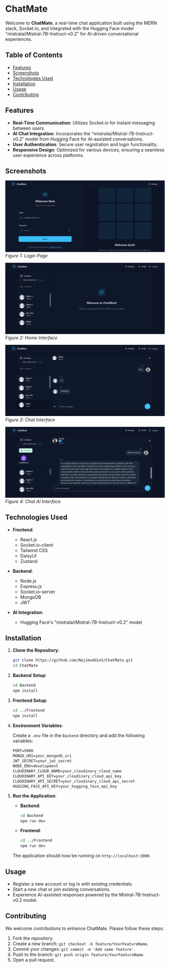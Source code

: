 # ChatMate

Welcome to **ChatMate**, a real-time chat application built using the MERN stack, Socket.io, and integrated with the Hugging Face model "mistralai/Mistral-7B-Instruct-v0.2" for AI-driven conversational experiences.

## Table of Contents

- [Features](#features)
- [Screenshots](#screenshots)
- [Technologies Used](#technologies-used)
- [Installation](#installation)
- [Usage](#usage)
- [Contributing](#contributing)


## Features

- **Real-Time Communication**: Utilizes Socket.io for instant messaging between users.
- **AI Chat Integration**: Incorporates the "mistralai/Mistral-7B-Instruct-v0.2" model from Hugging Face for AI-assisted conversations.
- **User Authentication**: Secure user registration and login functionality.
- **Responsive Design**: Optimized for various devices, ensuring a seamless user experience across platforms.

## Screenshots

![ChatMate Screenshot 1](https://github.com/NajimuddinS/ChatMate/blob/main/screenshots/screenshot1.png?raw=true)
*Figure 1: Login Page*

![ChatMate Screenshot 2](https://github.com/NajimuddinS/ChatMate/blob/main/screenshots/screenshot2.png?raw=true)
*Figure 2: Home Interface*

![ChatMate Screenshot 3](https://github.com/NajimuddinS/ChatMate/blob/main/Screenshots/ChatUI.png?raw=true)
*Figure 3: Chat Interface*

![ChatMate Screenshot 4](https://github.com/NajimuddinS/ChatMate/blob/main/Screenshots/ChatAI.png?raw=true)
*Figure 4: Chat AI Interface*



## Technologies Used

- **Frontend**:
  - React.js
  - Socket.io-client
  - Tailwind CSS
  - DaisyUI
  - Zustand

- **Backend**:
  - Node.js
  - Express.js
  - Socket.io-server
  - MongoDB
  - JWT

- **AI Integration**:
  - Hugging Face's "mistralai/Mistral-7B-Instruct-v0.2" model

## Installation

1. **Clone the Repository**:

   ```bash
   git clone https://github.com/NajimuddinS/ChatMate.git
   cd ChatMate
   ```

2. **Backend Setup**:

   ```bash
   cd Backend
   npm install
   ```

3. **Frontend Setup**:

   ```bash
   cd ../Frontend
   npm install
   ```

4. **Environment Variables**:

   Create a `.env` file in the `Backend` directory and add the following variables:

   ```env
   PORT=5000
   MONGO_URI=your_mongodb_uri
   JWT_SECRET=your_jwt_secret
   NODE_ENV=development
   CLOUDINARY_CLOUD_NAME=your_cloudinary_cloud_name
   CLOUDINARY_API_KEY=your_cloudinary_cloud_api_key
   CLOUDINARY_API_SECRET=your_cloudinary_cloud_api_secret
   HUGGING_FACE_API_KEY=your_hugging_face_api_key
   ```

5. **Run the Application**:

   - **Backend**:

     ```bash
     cd Backend
     npm run dev
     ```

   - **Frontend**:

     ```bash
     cd ../Frontend
     npm run dev
     ```

   The application should now be running on `http://localhost:3000`.

## Usage

- Register a new account or log in with existing credentials.
- Start a new chat or join existing conversations.
- Experience AI-assisted responses powered by the Mistral-7B-Instruct-v0.2 model.

## Contributing

We welcome contributions to enhance ChatMate. Please follow these steps:

1. Fork the repository.
2. Create a new branch: `git checkout -b feature/YourFeatureName`.
3. Commit your changes: `git commit -m 'Add some feature'`.
4. Push to the branch: `git push origin feature/YourFeatureName`.
5. Open a pull request.



